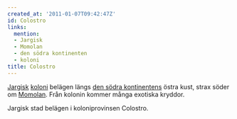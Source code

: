 ```yaml
---
created_at: '2011-01-07T09:42:47Z'
id: Colostro
links:
  mention:
  - Jargisk
  - Momolan
  - den södra kontinenten
  - koloni
title: Colostro
---
```


[Jargisk][] [koloni] belägen längs [den södra kontinentens] östra kust, strax söder om [Momolan].
Från kolonin kommer många exotiska kryddor.

Jargisk stad belägen i koloniprovinsen Colostro.

  [Jargisk]: Jargisk
  [koloni]: koloni
  [den södra kontinentens]: den_södra_kontinenten
  [Momolan]: Momolan
